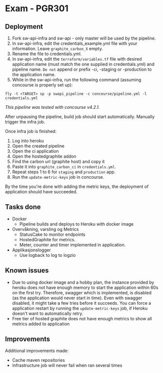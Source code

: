 # Exam - PGR301
## Deployment
1. Fork sw-api-infra and sw-api - only master will be used by the pipeline.
2. In sw-api-infra, edit the credentials_example.yml file with your information. Leave `graphite_carbon_X` empty.
3. Rename the file to credentials.yml.
4. In sw-api-infra, edit the `terraform/variables.tf` file with desired application name (must match the one supplied in credentials.yml) and pipeline name. `Do not` append or prefix -ci, -staging or -production to the application name.
5. While in the sw-api-infra, run the following command (assuming concourse is properly set up):

`fly -t <TARGET> sp -p swapi_pipeline -c concourse/pipeline.yml -l credentials.yml`

_This pipeline was tested with concourse v4.2.1._

After unpausing the pipeline, build job should start automatically. Manually trigger the infra job.

Once infra job is finished:
1. Log into heroku
2. Open the created pipeline
3. Open the ci application
4. Open the hostedgraphite addon
5. Find the carbon url (graphite host) and copy it
6. Paste it into `graphite_carbon_ci` in `credentials.yml`.
7. Repeat steps 1 to 6 for `staging` and `production` app.
8. Run the `update-metric-keys` job in concourse.

By the time you're done with adding the metric keys, the deployment of application should have succeeded.

## Tasks done
- Docker
    - Pipeline builds and deploys to Heroku with docker image
- Overvåkning, varsling og Metrics
    - StatusCake to monitor endpoints
    - HostedGraphite for metrics. 
    - Meter, counter and timer implemented in application.
- Applikasjonslogger
    - Use logback to log to logzio
## Known issues
- Due to using docker image and a hobby plan, the instance provided by heroku does not have enough memory to start the application within 60s on the first try. Therefore, swagger which is implemented, is disabled (as the application would never start in time). Even with swagger disabled, it might take a few tries before it succeeds. You can force a application restart by running the `update-metric-keys` job, if Heroku doesn't want to automatically retry.
- Free tier of hosted graphite does not have enough metrics to show all metrics added to application

## Improvements
Additional improvements made:
- Cache maven repositories
- Infrastructure job will never fail when ran several times
